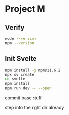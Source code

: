 
# Project M

## Verify

```bash
node --version
npm --version
```

## Init Svelte

```bash
npm install -g npm@11.6.2
npx sv create
cd svelte
npm install
npm run dev -- --open

```

commit base stuff

step into the right dir already
